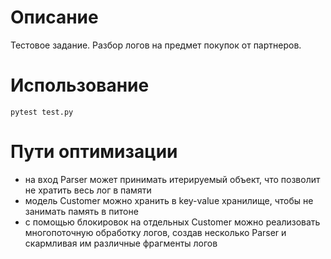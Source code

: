 # Описание
Тестовое задание. Разбор логов на предмет покупок от партнеров.

# Использование
`pytest test.py`

# Пути оптимизации
- на вход Parser может принимать итерируемый объект, что позволит не хратить весь лог в памяти
- модель Customer можно хранить в key-value хранилище, чтобы не занимать память в питоне
- с помощью блокировок на отдельных Customer можно реализовать многопоточную обработку логов, создав несколько Parser и скармливая им различные фрагменты логов
